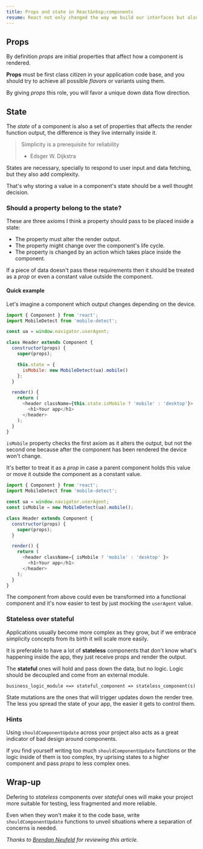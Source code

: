 ```yaml
---
title: Props and state in React&nbsp;components
resume: React not only changed the way we build our interfaces but also put data in the spotlight. This is a short take around components internals, data and states.
---
```


## Props

By definition _props_ are initial properties that affect how a component is rendered.

**Props** must be first class citizen in your application code base, and you should try to achieve all possible _flavors_ or variants using them.

By giving _props_ this role, you will favor a unique down data flow direction.


## State

The _state_ of a component is also a set of properties that affects the render function output, the difference is they live internally inside it.

> Simplicity is a prerequisite for&nbsp;reliability
>
> - Edsger W. Dijkstra

States are necessary, specially to respond to user input and data fetching, but they also add complexity.

That's why storing a value in a component's state should be a well thought decision.


### Should a property belong to the state?

These are three axioms I think a property should pass to be placed inside a state:

- The property must alter the render output.
- The property might change over the component's life cycle.
- The property is changed by an action which takes place inside the component.

If a piece of data doesn't pass these requirements then it should be treated as a _prop_ or even a constant value outside the component.


#### Quick example

Let's imagine a component which output changes depending on the device.

```js
import { Component } from 'react';
import MobileDetect from 'mobile-detect';

const ua = window.navigator.userAgent;

class Header extends Component {
  constructor(props) {
    super(props);

    this.state = {
      isMobile: new MobileDetect(ua).mobile()
    };
  }

  render() {
    return (
      <header className={this.state.isMobile ? 'mobile' : 'desktop'}>
        <h1>Your app</h1>
      </header>
    );
  }
}
```

`isMobile` property checks the first axiom as it alters the output, but not the second one because after the component has been rendered the device won't change.

It's better to treat it as a _prop_ in case a parent component holds this value or move it outside the component as a constant value.

```js
import { Component } from 'react';
import MobileDetect from 'mobile-detect';

const ua = window.navigator.userAgent;
const isMobile = new MobileDetect(ua).mobile();

class Header extends Component {
  constructor(props) {
    super(props);
  }

  render() {
    return (
      <header className={ isMobile ? 'mobile' : 'desktop' }>
        <h1>Your app</h1>
      </header>
    );
  }
}
```

The component from above could even be transformed into a functional component and it's now easier to test by just mocking the `userAgent` value.


### Stateless over stateful

Applications usually become more complex as they grow, but if we embrace simplicity concepts from its birth it will scale more easily.

It is preferable to have a lot of **stateless** components that don't know what's happening inside the app, they just receive props and render the output.

The **stateful** ones will hold and pass down the data, but no logic. Logic should be decoupled and come from an external module.

```
business_logic_module <=> stateful_component => stateless_component(s)
```

State mutations are the ones that will trigger updates down the render tree. The less you spread the state of your app, the easier it gets to control them.


### Hints

Using `shouldComponentUpdate` across your project also acts as a great indicator of bad design around components.

If you find yourself writing too much `shouldComponentUpdate` functions or the logic inside of them is too complex, try uprising states to a higher component and pass _props_ to less complex ones.


## Wrap-up

Defering to _stateless_ components over _stateful_ ones will make your project more suitable for testing, less fragmented and more reliable.

Even when they won't make it to the code base, write `shouldComponentUpdate` functions to unveil situations where a separation of concerns is needed.

_Thanks to [Brendan Neufeld](https://twitter.com/BrendanNeufeld) for reviewing this article._
